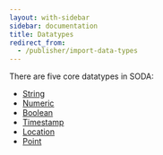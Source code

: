 ```yaml
---
layout: with-sidebar
sidebar: documentation
title: Datatypes
redirect_from:
  - /publisher/import-data-types
---
```


There are five core datatypes in SODA:

* [String][13]
* [Numeric][14]
* [Boolean][15]
* [Timestamp][16]
* [Location][18]
* [Point][19]

[13]: /docs/datatypes/string.html
[14]: /docs/datatypes/numeric.html
[15]: /docs/datatypes/boolean.html
[16]: /docs/datatypes/timestamp.html
[18]: /docs/datatypes/location.html
[19]: /docs/datatypes/point.html
